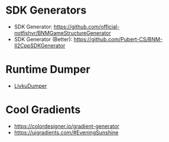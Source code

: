 # SDK Generators
- SDK Generator: https://github.com/official-notfishvr/BNMGameStructureGenerator
- SDK Generator (Better): https://github.com/Pubert-CS/BNM-Il2CppSDKGenerator

# Runtime Dumper
- [LivkuDumper](https://github.com/Livku2/LivkuDumper)

# Cool Gradients
- https://colordesigner.io/gradient-generator
- https://uigradients.com/#EveningSunshine


